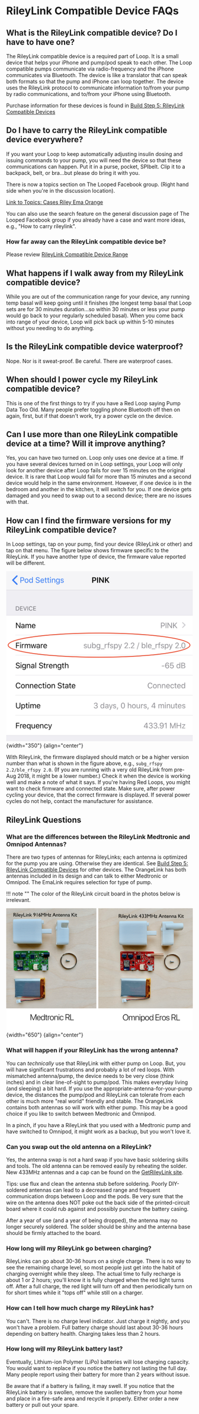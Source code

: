 # RileyLink Compatible Device FAQs

## What is the RileyLink compatible device? Do I have to have one?

The RileyLink compatible device is a required part of Loop. It is a small device that helps your iPhone and pump/pod speak to each other. The Loop compatible pumps communicate via radio-frequency and the iPhone communicates via Bluetooth. The device is like a translator that can speak both formats so that the pump and iPhone can loop together. The device uses the RileyLink protocol to communicate information to/from your pump by radio communications, and to/from your iPhone using Bluetooth.

Purchase information for these devices is found in [Build Step 5: RileyLink Compatible Devices](../build/step5.md#rileylink-compatible-devices)

## Do I have to carry the RileyLink compatible device everywhere?

If you want your Loop to keep automatically adjusting insulin dosing and issuing commands to your pump, you will need the device so that these communications can happen. Put it in a purse, pocket, SPIbelt. Clip it to a backpack, belt, or bra...but please do bring it with you.

There is now a topics section on The Looped Facebook group. (Right hand side when you're in the discussion location).

[Link to Topics: Cases Riley Ema Orange](https://www.facebook.com/groups/1782449781971680/post_tags/?post_tag_id=2516136941936290)

You can also use the search feature on the general discussion page of The Looped Facebook group if you already have a case and want more ideas, e.g., "How to carry rileylink".

### How far away can the RileyLink compatible device be?

Please review [RileyLink Compatible Device Range](../build/step5.md#rileylink-compatible-device-range)

## What happens if I walk away from my RileyLink compatible device?

While you are out of the communication range for your device, any running temp basal will keep going until it finishes (the longest temp basal that Loop sets are for 30 minutes duration...so within 30 minutes or less your pump would go back to your regularly scheduled basal). When you come back into range of your device, Loop will pick back up within 5-10 minutes without you needing to do anything.


## Is the RileyLink compatible device waterproof?

Nope. Nor is it sweat-proof. Be careful. There are waterproof cases.

## When should I power cycle my RileyLink compatible device?

This is one of the first things to try if you have a Red Loop saying Pump Data Too Old. Many people prefer toggling phone Bluetooth off then on again, first, but if that doesn't work, try a power cycle on the device.

## Can I use more than one RileyLink compatible device at a time? Will it improve anything?

Yes, you can have two turned on. Loop only uses one device at a time. If you have several devices turned on in Loop settings, your Loop will only look for another device after Loop fails for over 15 minutes on the original device. It is rare that Loop would fail for more than 15 minutes and a second device would help in the same environment. However, if one device is in the bedroom and another in the kitchen, it will switch for you. If one device gets damaged and you need to swap out to a second device; there are no issues with that.

## How can I find the firmware versions for my RileyLink compatible device?

In Loop settings, tap on your pump, find your device (RileyLink or other) and tap on that menu. The figure below shows firmware specific to the RileyLink. If you have another type of device, the firmware value reported will be different.

![Expected firmware display under device menu for post-Aug 2018 RileyLink](img/rl-firmware.jpg){width="350"}
{align="center"}

With RileyLink, the firmware displayed should match or be a higher version number than what is shown in the figure above, e.g., `subg_rfspy 2.2/ble_rfspy 2.0`. (If you are running with a very old RileyLink from pre-Aug 2018, it might be a lower number.) Check it when the device is working well and make a note of what it says. If you're having Red Loops, you might want to check firmware and connected state. Make sure, after power cycling your device, that the correct firmware is displayed. If several power cycles do not help, contact the manufacturer for assistance.


## RileyLink Questions

### What are the differences between the RileyLink Medtronic and Omnipod Antennas?

There are two types of antennas for RileyLinks; each antenna is optimized for the pump you are using. Otherwise they are identical. See [Build Step 5: RileyLink Compatible Devices](../build/step5.md#rileylink-compatible-devices) for other devices.  The OrangeLink has both antennas included in its design and can talk to either Medtronic or Omnipod.  The EmaLink requires selection for type of pump.

!!! note ""
    The color of the RileyLink circuit board in the photos below is irrelevant.

![components for RileyLink: case, board, battery; Medtronic on left, Omnipod on right](img/two-rl.png){width="650"}
{align="center"}

### What will happen if your RileyLink has the wrong antenna?

You can *technically* use that RileyLink with either pump on Loop. But, you will have significant frustrations and probably a lot of red loops. With mismatched antenna/pump, the device needs to be very close (think inches) and in clear line-of-sight to pump/pod. This makes everyday living (and sleeping) a bit hard. If you use the appropriate-antenna-for-your-pump device, the distances the pump/pod and RileyLink can tolerate from each other is much more "real world" friendly and stable. The OrangeLink contains both antennas so will work with either pump. This may be a good choice if you like to switch between Medtronic and Omnipod.

In a pinch, if you have a RileyLink that you used with a Medtronic pump and have switched to Omnipod, it might work as a backup, but you won't love it.

### Can you swap out the old antenna on a RileyLink?

Yes, the antenna swap is not a hard swap if you have basic soldering skills and tools. The old antenna can be removed easily by reheating the solder. New 433MHz antennas and a cap can be found on the [GetRileyLink site](https://getrileylink.org/product/433diyupgrade/).

Tips: use flux and clean the antenna stub before soldering. Poorly DIY-soldered antennas can lead to a decreased range and frequent communication drops between Loop and the pods. Be very sure that the wire on the antenna does NOT poke out the back side of the printed-circuit board where it could rub against and possibly puncture the battery casing.

After a year of use (and a year of being dropped), the antenna may no longer securely soldered. The solder should be shiny and the antenna base should be firmly attached to the board.

### How long will my RileyLink go between charging?

RileyLinks can go about 30-36 hours on a single charge. There is no way to see the remaining charge level, so most people just get into the habit of charging overnight while they sleep. The actual time to fully recharge is about 1 or 2 hours; you'll know it is fully charged when the red light turns off. After a full charge, the red light will turn off and then periodically turn on for short times while it "tops off" while still on a charger.

### How can I tell how much charge my RileyLink has?

You can't. There is no charge level indicator. Just charge it nightly, and you won't have a problem. Full battery charge should last about 30-36 hours depending on battery health. Charging takes less than 2 hours.

### How long will my RileyLink battery last?

Eventually, Lithium-ion Polymer (LiPo) batteries will lose charging capacity. You would want to replace if you notice the battery not lasting the full day. Many people report using their battery for more than 2 years without issue.

Be aware that if a battery is failing, it may swell. If you notice that the RileyLink battery is swollen, remove the swollen battery from your home and place in a fire-safe area and recycle it properly.  Either order a new battery or pull out your spare.
